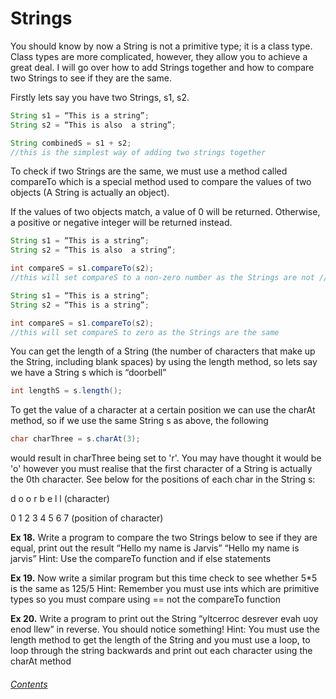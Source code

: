 Strings
==================

You should know by now a String is not a primitive type; it is a class type.  Class types are more complicated, however, they allow you to achieve a great deal.  I will go over how to add Strings together and how to compare two Strings to see if they are the same.

Firstly lets say you have two Strings, s1, s2.

```java
String s1 = “This is a string”;
String s2 = “This is also  a string”;
```

```java
String combinedS = s1 + s2;
//this is the simplest way of adding two strings together
```

To check if two Strings are the same, we must use a method called compareTo which is a special method used to compare the values of two objects (A String is actually an object).

If the values of two objects match, a value of 0 will be returned. Otherwise, a positive or negative integer will be returned instead.

```java
String s1 = “This is a string”;
String s2 = “This is also  a string”;
```

```java
int compareS = s1.compareTo(s2);
//this will set compareS to a non-zero number as the Strings are not //the same
```

```java
String s1 = “This is a string”;
String s2 = “This is a string”;
```

```java
int compareS = s1.compareTo(s2);
//this will set compareS to zero as the Strings are the same
```

You can get the length of a String (the number of characters that make up the String, including blank spaces) by using the length method, so lets say we have a String s which is “doorbell”

```java
int lengthS = s.length();
```

To get the value of a character at a certain position we can use the charAt method, so if we use the same String s as above, the following

```java
char charThree = s.charAt(3);
```

would result in charThree being set to 'r'.  You may have thought it would be 'o' however you must realise that the first character of a String is actually the 0th character.  See below for the positions of each char in the String s:

d	o	o	r	 b	e	l	l 	(character)

0 	1	2	3	4	5	6	7 	(position of character)


**Ex 18.** Write a program to compare the two Strings below to see if they are equal, print out the result
“Hello my name is Jarvis”
“Hello my name is jarvis”
Hint: Use the compareTo function and if else statements

**Ex 19.** Now write a similar program but this time check to see whether 5*5 is the same as 125/5
Hint: Remember you must use ints which are primitive types so you must compare using == not the compareTo function

**Ex 20.** Write a program to print out the String “yltcerroc desrever evah uoy enod llew” in reverse. You should notice something!
Hint: You must use the length method to get the length of the String and you must use a loop, to loop through the string backwards and print out each character using the charAt method

###### [Contents](https://github.com/BillsJ/cadmus/blob/master/Chapter-1/Part%20I.md#contents)
